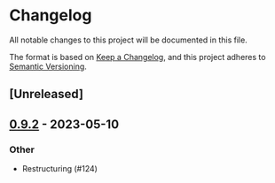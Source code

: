 # Changelog
All notable changes to this project will be documented in this file.

The format is based on [Keep a Changelog](https://keepachangelog.com/en/1.0.0/),
and this project adheres to [Semantic Versioning](https://semver.org/spec/v2.0.0.html).

## [Unreleased]

## [0.9.2](https://github.com/sobelio/llm-chain/compare/llm-chain-llama-v0.9.1...llm-chain-llama-v0.9.2) - 2023-05-10

### Other
- Restructuring (#124)
